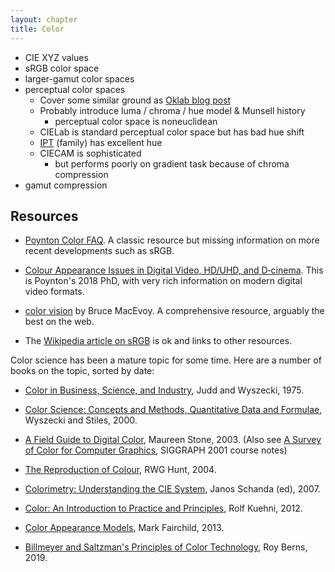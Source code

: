 ```yaml
---
layout: chapter
title: Color
---
```

* CIE XYZ values
* sRGB color space
* larger-gamut color spaces
* perceptual color spaces
  - Cover some similar ground as [Oklab blog post]
  - Probably introduce luma / chroma / hue model & Munsell history
    - perceptual color space is noneuclidean
  - CIELab is standard perceptual color space but has bad hue shift
  - [IPT] (family) has excellent hue
  - CIECAM is sophisticated
    - but performs poorly on gradient task because of chroma compression
* gamut compression

## Resources

* [Poynton Color FAQ](https://poynton.ca/ColorFAQ.html). A classic resource but missing information on more recent developments such as sRGB.

* [Colour Appearance Issues in Digital Video, HD/UHD, and D‑cinema](https://poynton.ca/PDFs/Poynton-2018-PhD.pdf). This is Poynton's 2018 PhD, with very rich information on modern digital video formats.

* [color vision](https://handprint.com/LS/CVS/color.html) by Bruce MacEvoy. A comprehensive resource, arguably the best on the web.

* The [Wikipedia article on sRGB](https://en.wikipedia.org/wiki/SRGB) is ok and links to other resources.

Color science has been a mature topic for some time. Here are a number of books on the topic, sorted by date:

* [Color in Business, Science, and Industry](https://www.amazon.com/dp/0471452122/), Judd and Wyszecki, 1975.

* [Color Science: Concepts and Methods, Quantitative Data and Formulae](https://www.amazon.com/dp/0471399183/), Wyszecki and Stiles, 2000.

* [A Field Guide to Digital Color](https://www.amazon.com/dp/1568811616), Maureen Stone, 2003. (Also see [A Survey of Color for Computer Graphics](http://graphics.stanford.edu/courses/cs448b-02-spring/04cdrom.pdf), SIGGRAPH 2001 course notes)

* [The Reproduction of Colour](https://www.amazon.com/dp/0470024259), RWG Hunt, 2004.

* [Colorimetry: Understanding the CIE System](https://www.amazon.com/dp/0470049049), Janos Schanda (ed), 2007.

* [Color: An Introduction to Practice and Principles](https://www.amazon.com/dp/1118173848), Rolf Kuehni, 2012.

* [Color Appearance Models](https://www.amazon.com/dp/1119967031), Mark Fairchild, 2013.

* [Billmeyer and Saltzman's Principles of Color Technology](https://www.amazon.com/dp/1119367220), Roy Berns, 2019.

[Oklab blog post]: https://bottosson.github.io/posts/oklab/

[IPT]: https://www.researchgate.net/publication/221677980_Development_and_Testing_of_a_Color_Space_IPT_with_Improved_Hue_Uniformity
